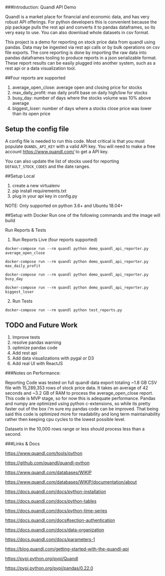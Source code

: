 ###Introduction: Quandl API Demo

Quandl is a market place for financial and economic data, and has very robust API offerings.
For python developers this is convenient because the pip package pulls the rest api and converts 
it to pandas dataframes, so its very easy to use. You can also download whole datasets in csv
format.

This project is a demo for reporting on stock price data from quandl using pandas. 
Data may be ingested via rest api calls or by bulk operations on csv file exports. The core 
reporting is done by importing the raw data into pandas dataframes tooling to 
produce reports in a json serializable format. These report results can be easily plugged into
another system, such as a rest api or a data visualization tool.

##Four reports are supported
1. average_open_close: average open and closing price for stocks
2. max_daily_profit: max daily profit base on daily high/low for stocks
3. busy_day: number of days where the stocks volume was 10% above average 
4. biggest_loser: number of days where a stocks close price was lower than its open price

## Setup the config file
A config file is needed to run this code. Most critical is that you
must populate `QUANDL_API_KEY` with a valid API key. You will need
to make a free account https://www.quandl.com/ to get a API key.

You can also update the list of stocks used for reporting 
`DEFAULT_STOCK_CODES` and the date ranges.

##Setup Local
1. create a new virtualenv
2. pip install requirements.txt
3. plug in your api key in config.py

NOTE: Only supported on python 3.6+ and Ubuntu 18.04+

##Setup with Docker
Run one of the following commands and the image will build

Run Reports & Tests
1. Run Reports Live (four reports supported)

`docker-compose run --rm quandl python demo_quandl_api_reporter.py average_open_close`

`docker-compose run --rm quandl python demo_quandl_api_reporter.py max_daily_profit`

`docker-compose run --rm quandl python demo_quandl_api_reporter.py busy_day`

`docker-compose run --rm quandl python demo_quandl_api_reporter.py biggest_loser`

2. Run Tests

`docker-compose run --rm quandl python test_reports.py` 

## TODO and Future Work
1. Improve tests
2. resolve pandas warning
3. optimize pandas code
4. Add rest api
5. Add data visualizations with pygal or D3
6. Add real UI with ReactJS

###Notes on Performance:

Reporting Code was tested on full quandl data export totaling ~1.8 GB CSV file with 15,289,353 rows of stock price data.
It takes an average of 42 seconds and ~3.2 GB of RAM to process the average_open_close report. This code is MVP
stage, so for now this is adequate performance. Pandas and numpy are optimized using python c-extensions, so while
its pretty faster out of the box i'm sure my pandas code can be improved. That being said this code is optimized more 
for readability and long term maintainability rather then keeping cpu cycles to the lowest possible level.

Datasets in the 10,000 rows range or less should process less than a second.

###Links & Docs

https://www.quandl.com/tools/python

https://github.com/quandl/quandl-python

https://www.quandl.com/databases/WIKIP

https://www.quandl.com/databases/WIKIP/documentation/about

https://docs.quandl.com/docs/python-installation

https://docs.quandl.com/docs/python-tables

https://docs.quandl.com/docs/python-time-series

https://docs.quandl.com/docs#section-authentication

https://docs.quandl.com/docs/data-organization

https://docs.quandl.com/docs/parameters-1

https://blog.quandl.com/getting-started-with-the-quandl-api

https://pypi.python.org/pypi/Quandl

https://pypi.python.org/pypi/pandas/0.22.0
 
